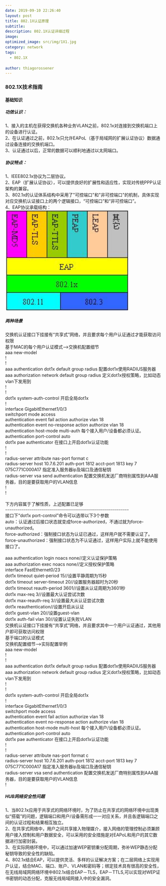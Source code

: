 ```yaml
---
date: 2019-09-10 22:26:40
layout: post
title: 802.1X认证原理
subtitle:
description: 802.1X认证详细过程
image:
optimized_image: src/img/1X1.jpg
category: network
tags:
  - 802.1X

author: thiagorossener
---
```

### 802.1X技术指南

#### 基础知识

##### 功效认识：
1、接入的主机在获得交换机各种业务VLAN之前，802.1x对连接到交换机端口上的设备进行认证。<br>
2、在认证通过之前，802.1x只允许EAPoL（基于局域网的扩展认证协议）数据通过设备连接的交换机端口。<br>
3、认证通过以后，正常的数据可以顺利地通过以太网端口。

##### 协议特点：
1、IEEE802.1x协议为二层协议。<br>
2、EAP（扩展认证协议），可以提供良好的扩展性和适应性，实现对传统PPP认证架构的兼容。<br>
3、802.1x的认证体系结构中采用了"可控端口"和"非可控端口"的机制，具体实现对应交换机认证接口上的两个逻辑接口，“可控端口”和“非可控端口”。<br>
4、EAP协议承载结构：<br>
<img class="img-rounded" src="/src/img/1X.png" alt="Thiago Rossener" width="400">


##### 两种场景
交换机认证接口下挂接有“共享式”网络，并且要求每个用户认证通过才能获取访问权限<br>
基于MAC的每个用户认证模式-->交换机配置细节<br>
aaa new-model <br>
!<br>
!<br>
aaa authentication dot1x default group radius      配置dot1x使用RADIUS服务器<br>
aaa authorization network default group radius    定义dot1x授权策略，比如动态vlan下发用到<br>
!         <br>
!<br>
dot1x system-auth-control     开启全局dot1x<br>
!<br>
interface GigabitEthernet1/0/3<br>
 switchport mode access<br>
 authentication event fail action authorize vlan 18<br>
 authentication event no-response action authorize vlan 18<br>
 authentication host-mode multi-auth       每个接入用户/设备都必须认证。    <br>
 authentication port-control auto<br>
 dot1x pae authenticator   在接口上开启dot1x认证功能<br>
!<br>
!<br>
radius-server attribute nas-port format c<br>
radius-server host 10.7.6.201 auth-port 1812 acct-port 1813 key 7 075C771C000A17    指定准入服务器ip及端口及通信秘钥<br>
radius-server vsa send authentication      配置交换机发送厂商特别属性到AAA服务器，目的是要获取用户的VLAN信息<br>
!<br>
!<br>
<br>
下方内容属于了解性质，上述配置已足够<br>
--------------------------------------------------------------<br>
接口下“dot1x port-control”命令可以选带以下3个参数<br>
auto：认证通过后接口状态就变成force-authorized，不通过就为force-unauthorized。<br>
force-authorized：强制接口状态为认证已通过，这样用户就不需要认证了。<br>
force-unauthorized：强制接口状态为不认证通过，这样用户实际上就不能使用接口了。<br>
<br>
aaa authentication login noacs none//定义认证保护策略<br>
aaa authorization exec noacs none//定义授权保护策略<br>
interface FastEthernet0/23<br>
dot1x timeout quiet-period 15//设置平静周期为15秒<br>
dot1x timeout server-timeout 20//设置服务器超时为20秒<br>
dot1x timeout reauth-period 3601//设置从认证周期为3601秒<br>
dot1x max-req 3//设置最大认证尝试次数<br>
dot1x max-reauth-req 3//设置最大从认证尝试次数<br>
dot1x reauthentication//设置开启从认证<br>
dot1x guest-vlan 20//设置guest-vlan<br>
dot1x auth-fail vlan 30//设置认证失败VLAN<br>
交换机认证接口下挂接有“共享式”网络，并且要求其中一个用户认证通过，其他用户即可获取访问权限<br>
基于端口的认证模式<br>
交换机配置细节-->实际配置举例<br>
aaa new-model <br>
!<br>
!<br>
aaa authentication dot1x default group radius      配置dot1x使用RADIUS服务器<br>
aaa authorization network default group radius    定义dot1x授权策略，比如动态vlan下发用到<br>
!         <br>
!<br>
dot1x system-auth-control     开启全局dot1x<br>
!<br>
interface GigabitEthernet1/0/3<br>
 switchport mode access<br>
 authentication event fail action authorize vlan 18<br>
 authentication event no-response action authorize vlan 18<br>
 authentication host-mode multi-host     每个接入用户/设备都必须认证。    <br>
 authentication port-control auto<br>
 dot1x pae authenticator   在接口上开启dot1x认证功能<br>
!<br>
!<br>
radius-server attribute nas-port format c<br>
radius-server host 10.7.6.201 auth-port 1812 acct-port 1813 key 7 075C771C000A17    指定准入服务器ip及端口及通信秘钥<br>
radius-server vsa send authentication      配置交换机发送厂商特别属性到AAA服务器，目的是要获取用户的VLAN信息<br>
!<br>

##### HUB网络安全性问题
1、当802.1x应用于共享式的网络环境时，为了防止在共享式的网络环境中出现类似“搭载”的问题，逻辑端口和用户/设备需形成一一对应关系，并且各逻辑端口之间的认证过程和结果相互独立。<br>
2、在共享式网络中，用户之间共享接入物理媒介，接入网络的管理控制必须兼顾用户接入控制和用户数据安全，可以采用的安全措施是对EAPoL和用户的其它数据进行加密封装。<br>
3、在实际网络环境中，可以通过加速WEP密钥重分配周期，弥补WEP静态分配秘钥导致的安全性的缺陷。<br>
4、802.1x结合EAP，可以提供灵活、多样的认证解决方案；在二层网络上实现用户认证，结合MAC、端口、账户、VLAN和密码等；绑定技术具有很高的安全性，在无线局域网网络环境中802.1x结合EAP－TLS，EAP－TTLS,可以实现对WEP证书密钥的动态分配，克服无线局域网接入中的安全漏洞。<br>
